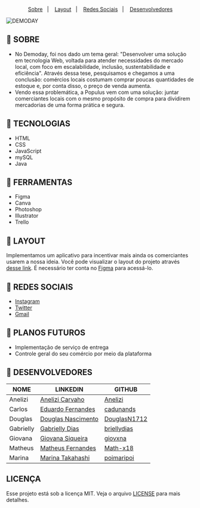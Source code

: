 <p align="center">
  <a href="#SOBRE">Sobre</a>&nbsp;&nbsp;&nbsp;|&nbsp;&nbsp;&nbsp;
  <a href="#LAYOUT">Layout</a>&nbsp;&nbsp;&nbsp;|&nbsp;&nbsp;&nbsp;
  <a href="#REDES-SOCIAIS">Redes Sociais</a>&nbsp;&nbsp;&nbsp;|&nbsp;&nbsp;&nbsp;
  <a href="#DESENVOLVEDORES">Desenvolvedores</a>
</p>

![DEMODAY](https://user-images.githubusercontent.com/95506525/144679189-73aa999f-c2b4-48ec-b892-a79a92532a31.png)

## 🐙 SOBRE

- No Demoday, foi nos dado um tema geral: "Desenvolver uma solução em tecnologia Web, voltada para atender necessidades do mercado local, com foco em escalabilidade, inclusão, sustentabilidade e eficiência". Através dessa tese, pesquisamos e chegamos a uma conclusão: comércios locais costumam comprar poucas quantidades de estoque e, por conta disso, o preço de venda aumenta. 
- Vendo essa problemática, a Populus vem com uma solução: juntar comerciantes locais com o mesmo propósito de compra para dividirem mercadorias de uma forma prática e segura.

## 🐙 TECNOLOGIAS 

- HTML
- CSS
- JavaScript
- mySQL
- Java

## 🐙 FERRAMENTAS

- Figma
- Canva
- Photoshop 
- Illustrator 
- Trello 

## 🐙 LAYOUT

Implementamos um aplicativo para incentivar mais ainda os comerciantes usarem a nossa ideia. 
Você pode visualizar o layout do projeto através [desse link](https://www.figma.com/file/ro4dtVvPcNcUzMdf6uszYN/APP-POPULUS?node-id=282%3A172). É necessário ter conta no [Figma](https://figma.com) para acessá-lo.

## 🐙 REDES SOCIAIS

- [Instagram](www.instagram.com/populusnine)
- [Twitter](www.twitter.com/populusnine)
- [Gmail](mailto:popninedemoday@gmail.com)

## 🐙 PLANOS FUTUROS 

- Implementação de serviço de entrega
- Controle geral do seu comércio por meio da plataforma

## 🐙 DESENVOLVEDORES 

| NOME | LINKEDIN | GITHUB |
|--- |--- |--- |
| Anelizi | [Anelizi Carvaho](https://www.linkedin.com/in/anelizi-carvalho-silva-204b741a4/) | [Anelizi](https://github.com/Anelizi)|
| Carlos | [Eduardo Fernandes](https://www.linkedin.com/in/eduardo-fernandes-1001/) | [cadunands](https://github.com/cadunands) |
| Douglas | [Douglas Nascimento](https://www.linkedin.com/in/douglas--nascimento/) | [DouglasN1712](https://github.com/DouglasN1712) |
| Gabrielly | [Gabrielly Dias](https://www.linkedin.com/in/gabriellyvitoriadias/) | [briellydias](https://github.com/briellydias) |
| Giovana | [Giovana Siqueira](https://www.linkedin.com/in/giovana--siqueira/) | [giovxna](https://github.com/giovxna) |
| Matheus | [Matheus Fernandes](https://www.linkedin.com/in/matheus-fernandes--/) | [Math-x18](https://github.com/Math-x18) |
| Marina  | [Marina Takahashi](https://www.linkedin.com/in/marina-takahashi/) | [poimaripoi](https://github.com/poimaripoi) |

## LICENÇA

Esse projeto está sob a licença MIT. Veja o arquivo [LICENSE](.github/LICENSE.md) para mais detalhes.
